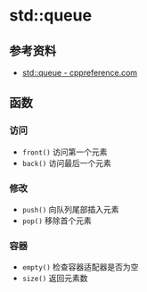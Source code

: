 # std::queue

## 参考资料

- [std::queue - cppreference.com](https://zh.cppreference.com/w/cpp/container/queue)

## 函数

### 访问

- `front()` 访问第一个元素
- `back()` 访问最后一个元素

### 修改

- `push()` 向队列尾部插入元素
- `pop()` 移除首个元素

### 容器

- `empty()` 检查容器适配器是否为空
- `size()` 返回元素数
